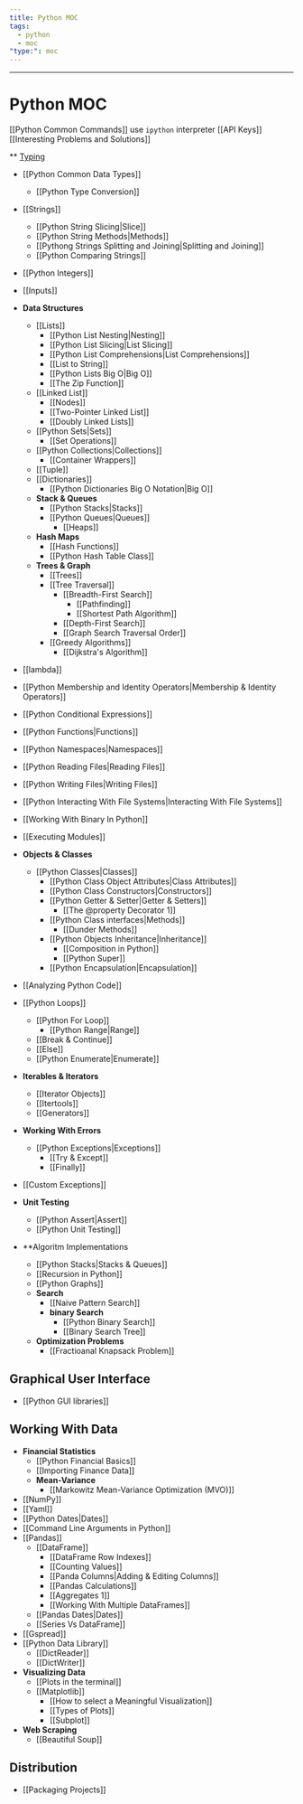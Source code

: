 ```yaml
---
title: Python MOC
tags:
  - python
  - moc
"type:": moc
---
```


---
# Python MOC

[[Python Common Commands]]
use `ipython` interpreter
[[API Keys]]
[[Interesting Problems and Solutions]]

** [Typing](https://docs.python.org/3/library/typing.html)
- [[Python Common Data Types]]
	- [[Python Type Conversion]]
- [[Strings]]
	- [[Python String Slicing|Slice]]
	- [[Python String Methods|Methods]]
	- [[Pythong Strings Splitting and Joining|Splitting and Joining]]
	- [[Python Comparing Strings]]
- [[Python Integers]]
- [[Inputs]]
- **Data Structures**
	- [[Lists]]
		- [[Python List Nesting|Nesting]]
		- [[Python List Slicing|List Slicing]]
		- [[Python List Comprehensions|List Comprehensions]]
		- [[List to String]]
		- [[Python Lists Big O|Big O]]
		- [[The Zip Function]]
	- [[Linked List]]
		- [[Nodes]]
		- [[Two-Pointer Linked List]]
		- [[Doubly Linked Lists]]
	- [[Python Sets|Sets]]
		- [[Set Operations]]
	- [[Python Collections|Collections]]
		- [[Container Wrappers]]
	- [[Tuple]]
	- [[Dictionaries]]
		- [[Python Dictionaries Big O Notation|Big O]]
	- **Stack & Queues**
		- [[Python Stacks|Stacks]]
		- [[Python Queues|Queues]]
			- [[Heaps]]
	- **Hash Maps**
		- [[Hash Functions]]
		- [[Python Hash Table Class]]
	- **Trees & Graph**
		- [[Trees]]
		- [[Tree Traversal]]
			- [[Breadth-First Search]]
				- [[Pathfinding]]
				- [[Shortest Path Algorithm]]
			- [[Depth-First Search]]
			- [[Graph Search Traversal Order]]
		- [[Greedy Algorithms]]
			- [[Dijkstra's Algorithm]]

- [[lambda]]
- [[Python Membership and Identity Operators|Membership & Identity Operators]]
- [[Python Conditional Expressions]]
- [[Python Functions|Functions]]
- [[Python Namespaces|Namespaces]]
- [[Python Reading Files|Reading Files]]
- [[Python Writing Files|Writing Files]]
- [[Python Interacting With File Systems|Interacting With File Systems]]
- [[Working With Binary In Python]]
- [[Executing Modules]]
- **Objects & Classes**
	- [[Python Classes|Classes]]
		- [[Python Class Object Attributes|Class Attributes]]
		- [[Python Class Constructors|Constructors]]
		- [[Python Getter & Setter|Getter & Setters]]
			- [[The @property Decorator 1]]
		- [[Python Class interfaces|Methods]]
			- [[Dunder Methods]]
		- [[Python Objects Inheritance|Inheritance]]
			- [[Composition in Python]]
			- [[Python Super]]
		- [[Python Encapsulation|Encapsulation]]
- [[Analyzing Python Code]]
- [[Python Loops]]
	- [[Python For Loop]]
		- [[Python Range|Range]]
	- [[Break & Continue]]
	- [[Else]]
	- [[Python Enumerate|Enumerate]]
- **Iterables & Iterators**
	- [[Iterator Objects]]
	- [[Itertools]]
	- [[Generators]]
- **Working With Errors**
	- [[Python Exceptions|Exceptions]]
		- [[Try & Except]]
		- [[Finally]]
- [[Custom Exceptions]]
- **Unit Testing**
	- [[Python Assert|Assert]]
	- [[Python Unit Testing]]
- **Algoritm Implementations
	- [[Python Stacks|Stacks & Queues]]
	- [[Recursion in Python]]
	- [[Python Graphs]]
	- **Search**
		- [[Naive Pattern Search]]
		- **binary Search**
			- [[Python Binary Search]]
			- [[Binary Search Tree]]
	- **Optimization Problems**
		- [[Fractioanal Knapsack Problem]]

## Graphical User Interface
- [[Python GUI libraries]]

## Working With Data
- **Financial Statistics**
	- [[Python Financial Basics]]
	- [[Importing Finance Data]]
	- **Mean-Variance**
		- [[Markowitz Mean-Variance Optimization (MVO)]]
- [[NumPy]]
- [[Yaml]]
- [[Python Dates|Dates]]
- [[Command Line Arguments in Python]]
- [[Pandas]]
	- [[DataFrame]]
		- [[DataFrame Row Indexes]]
		- [[Counting Values]]
		- [[Panda Columns|Adding & Editing Columns]]
		- [[Pandas Calculations]]
		- [[Aggregates 1]]
		- [[Working With Multiple DataFrames]]
	- [[Pandas Dates|Dates]]
	- [[Series Vs DataFrame]]
- [[Gspread]]
- [[Python Data Library]]
	- [[DictReader]]
	- [[DictWriter]]
- **Visualizing Data**
	- [[Plots in the terminal]]
	- [[Matplotlib]]
		- [[How to select a Meaningful Visualization]]
		- [[Types of Plots]]
		- [[Subplot]]
- **Web Scraping**
	- [[Beautiful Soup]]

## Distribution
- [[Packaging Projects]]